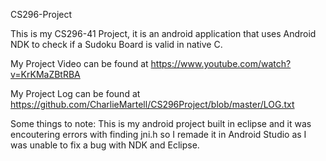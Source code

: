 CS296-Project

This is my CS296-41 Project, it is an android application that uses Android NDK to check if a Sudoku Board is valid in native C.

My Project Video can be found at https://www.youtube.com/watch?v=KrKMaZBtRBA

My Project Log can be found at https://github.com/CharlieMartell/CS296Project/blob/master/LOG.txt

Some things to note: This is my android project built in eclipse and it was encoutering errors with finding jni.h so I remade it in Android Studio as I was unable to fix a bug with NDK and Eclipse.
